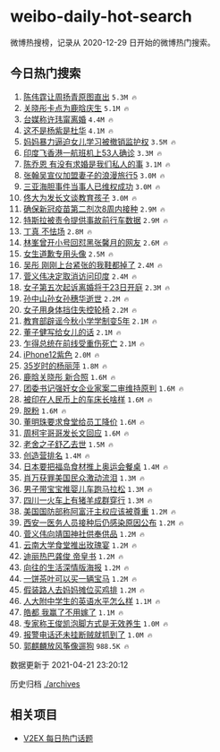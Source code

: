 # weibo-daily-hot-search

微博热搜榜，记录从 2020-12-29 日开始的微博热门搜索。

## 今日热门搜索

<!-- BEGIN -->

1. [陈伟霆让周扬青原图直出](https://s.weibo.com/weibo?q=%23%E9%99%88%E4%BC%9F%E9%9C%86%E8%AE%A9%E5%91%A8%E6%89%AC%E9%9D%92%E5%8E%9F%E5%9B%BE%E7%9B%B4%E5%87%BA%23&Refer=top) `5.3M 🔥`
1. [关晓彤卡点为鹿晗庆生](https://s.weibo.com/weibo?q=%E5%85%B3%E6%99%93%E5%BD%A4%E5%8D%A1%E7%82%B9%E4%B8%BA%E9%B9%BF%E6%99%97%E5%BA%86%E7%94%9F&Refer=top) `5.1M 🔥`
1. [台媒称许玮甯离婚](https://s.weibo.com/weibo?q=%23%E5%8F%B0%E5%AA%92%E7%A7%B0%E8%AE%B8%E7%8E%AE%E7%94%AF%E7%A6%BB%E5%A9%9A%23&Refer=top) `4.4M 🔥`
1. [这不是杨紫是杜华](https://s.weibo.com/weibo?q=%23%E8%BF%99%E4%B8%8D%E6%98%AF%E6%9D%A8%E7%B4%AB%E6%98%AF%E6%9D%9C%E5%8D%8E%23&Refer=top) `4.1M 🔥`
1. [妈妈暴力逼迫女儿学习被撤销监护权](https://s.weibo.com/weibo?q=%23%E5%A6%88%E5%A6%88%E6%9A%B4%E5%8A%9B%E9%80%BC%E8%BF%AB%E5%A5%B3%E5%84%BF%E5%AD%A6%E4%B9%A0%E8%A2%AB%E6%92%A4%E9%94%80%E7%9B%91%E6%8A%A4%E6%9D%83%23&Refer=top) `3.5M 🔥`
1. [印度飞香港一航班机上53人确诊](https://s.weibo.com/weibo?q=%23%E5%8D%B0%E5%BA%A6%E9%A3%9E%E9%A6%99%E6%B8%AF%E4%B8%80%E8%88%AA%E7%8F%AD%E6%9C%BA%E4%B8%8A53%E4%BA%BA%E7%A1%AE%E8%AF%8A%23&Refer=top) `3.3M 🔥`
1. [陈乔恩 有没有求婚是我们私人的事](https://s.weibo.com/weibo?q=%E9%99%88%E4%B9%94%E6%81%A9%20%E6%9C%89%E6%B2%A1%E6%9C%89%E6%B1%82%E5%A9%9A%E6%98%AF%E6%88%91%E4%BB%AC%E7%A7%81%E4%BA%BA%E7%9A%84%E4%BA%8B&Refer=top) `3.1M 🔥`
1. [张翰吴宣仪加盟妻子的浪漫旅行5](https://s.weibo.com/weibo?q=%23%E5%BC%A0%E7%BF%B0%E5%90%B4%E5%AE%A3%E4%BB%AA%E5%8A%A0%E7%9B%9F%E5%A6%BB%E5%AD%90%E7%9A%84%E6%B5%AA%E6%BC%AB%E6%97%85%E8%A1%8C5%23&Refer=top) `3.0M 🔥`
1. [三亚海胆事件当事人已维权成功](https://s.weibo.com/weibo?q=%23%E4%B8%89%E4%BA%9A%E6%B5%B7%E8%83%86%E4%BA%8B%E4%BB%B6%E5%BD%93%E4%BA%8B%E4%BA%BA%E5%B7%B2%E7%BB%B4%E6%9D%83%E6%88%90%E5%8A%9F%23&Refer=top) `3.0M 🔥`
1. [佟大为发长文谈教育孩子](https://s.weibo.com/weibo?q=%23%E4%BD%9F%E5%A4%A7%E4%B8%BA%E5%8F%91%E9%95%BF%E6%96%87%E8%B0%88%E6%95%99%E8%82%B2%E5%AD%A9%E5%AD%90%23&Refer=top) `3.0M 🔥`
1. [确保新冠疫苗第二剂次8周内接种](https://s.weibo.com/weibo?q=%23%E7%A1%AE%E4%BF%9D%E6%96%B0%E5%86%A0%E7%96%AB%E8%8B%97%E7%AC%AC%E4%BA%8C%E5%89%82%E6%AC%A18%E5%91%A8%E5%86%85%E6%8E%A5%E7%A7%8D%23&Refer=top) `2.9M 🔥`
1. [特斯拉被责令提供事故前行车数据](https://s.weibo.com/weibo?q=%E7%89%B9%E6%96%AF%E6%8B%89%E8%A2%AB%E8%B4%A3%E4%BB%A4%E6%8F%90%E4%BE%9B%E4%BA%8B%E6%95%85%E5%89%8D%E8%A1%8C%E8%BD%A6%E6%95%B0%E6%8D%AE&Refer=top) `2.9M 🔥`
1. [丁真 不怯场](https://s.weibo.com/weibo?q=%E4%B8%81%E7%9C%9F%20%E4%B8%8D%E6%80%AF%E5%9C%BA&Refer=top) `2.8M 🔥`
1. [林峯曾开小号回怼黑张馨月的网友](https://s.weibo.com/weibo?q=%23%E6%9E%97%E5%B3%AF%E6%9B%BE%E5%BC%80%E5%B0%8F%E5%8F%B7%E5%9B%9E%E6%80%BC%E9%BB%91%E5%BC%A0%E9%A6%A8%E6%9C%88%E7%9A%84%E7%BD%91%E5%8F%8B%23&Refer=top) `2.6M 🔥`
1. [女生道歉专用头像](https://s.weibo.com/weibo?q=%23%E5%A5%B3%E7%94%9F%E9%81%93%E6%AD%89%E4%B8%93%E7%94%A8%E5%A4%B4%E5%83%8F%23&Refer=top) `2.5M 🔥`
1. [吴彤 刚刚上台紧张的我鞋都掉了](https://s.weibo.com/weibo?q=%E5%90%B4%E5%BD%A4%20%E5%88%9A%E5%88%9A%E4%B8%8A%E5%8F%B0%E7%B4%A7%E5%BC%A0%E7%9A%84%E6%88%91%E9%9E%8B%E9%83%BD%E6%8E%89%E4%BA%86&Refer=top) `2.4M 🔥`
1. [菅义伟决定取消访问印度](https://s.weibo.com/weibo?q=%23%E8%8F%85%E4%B9%89%E4%BC%9F%E5%86%B3%E5%AE%9A%E5%8F%96%E6%B6%88%E8%AE%BF%E9%97%AE%E5%8D%B0%E5%BA%A6%23&Refer=top) `2.4M 🔥`
1. [女子第五次起诉离婚将于23日开庭](https://s.weibo.com/weibo?q=%23%E5%A5%B3%E5%AD%90%E7%AC%AC%E4%BA%94%E6%AC%A1%E8%B5%B7%E8%AF%89%E7%A6%BB%E5%A9%9A%E5%B0%86%E4%BA%8E23%E6%97%A5%E5%BC%80%E5%BA%AD%23&Refer=top) `2.3M 🔥`
1. [孙中山孙女孙穗华逝世](https://s.weibo.com/weibo?q=%E5%AD%99%E4%B8%AD%E5%B1%B1%E5%AD%99%E5%A5%B3%E5%AD%99%E7%A9%97%E5%8D%8E%E9%80%9D%E4%B8%96&Refer=top) `2.2M 🔥`
1. [女子用身体挡住失控轮椅](https://s.weibo.com/weibo?q=%23%E5%A5%B3%E5%AD%90%E7%94%A8%E8%BA%AB%E4%BD%93%E6%8C%A1%E4%BD%8F%E5%A4%B1%E6%8E%A7%E8%BD%AE%E6%A4%85%23&Refer=top) `2.2M 🔥`
1. [教育部辟谣今秋小学学制变5年](https://s.weibo.com/weibo?q=%23%E6%95%99%E8%82%B2%E9%83%A8%E8%BE%9F%E8%B0%A3%E4%BB%8A%E7%A7%8B%E5%B0%8F%E5%AD%A6%E5%AD%A6%E5%88%B6%E5%8F%985%E5%B9%B4%23&Refer=top) `2.1M 🔥`
1. [董子健写给女儿的话](https://s.weibo.com/weibo?q=%23%E8%91%A3%E5%AD%90%E5%81%A5%E5%86%99%E7%BB%99%E5%A5%B3%E5%84%BF%E7%9A%84%E8%AF%9D%23&Refer=top) `2.1M 🔥`
1. [乍得总统在前线受重伤死亡](https://s.weibo.com/weibo?q=%23%E4%B9%8D%E5%BE%97%E6%80%BB%E7%BB%9F%E5%9C%A8%E5%89%8D%E7%BA%BF%E5%8F%97%E9%87%8D%E4%BC%A4%E6%AD%BB%E4%BA%A1%23&Refer=top) `2.1M 🔥`
1. [iPhone12紫色](https://s.weibo.com/weibo?q=iPhone12%E7%B4%AB%E8%89%B2&Refer=top) `2.0M 🔥`
1. [35岁时的杨丽萍](https://s.weibo.com/weibo?q=%2335%E5%B2%81%E6%97%B6%E7%9A%84%E6%9D%A8%E4%B8%BD%E8%90%8D%23&Refer=top) `1.8M 🔥`
1. [鹿晗关晓彤 新合照](https://s.weibo.com/weibo?q=%E9%B9%BF%E6%99%97%E5%85%B3%E6%99%93%E5%BD%A4%20%E6%96%B0%E5%90%88%E7%85%A7&Refer=top) `1.6M 🔥`
1. [团委书记强奸女企业家案二审维持原判](https://s.weibo.com/weibo?q=%23%E5%9B%A2%E5%A7%94%E4%B9%A6%E8%AE%B0%E5%BC%BA%E5%A5%B8%E5%A5%B3%E4%BC%81%E4%B8%9A%E5%AE%B6%E6%A1%88%E4%BA%8C%E5%AE%A1%E7%BB%B4%E6%8C%81%E5%8E%9F%E5%88%A4%23&Refer=top) `1.6M 🔥`
1. [被印在人民币上的车床长啥样](https://s.weibo.com/weibo?q=%23%E8%A2%AB%E5%8D%B0%E5%9C%A8%E4%BA%BA%E6%B0%91%E5%B8%81%E4%B8%8A%E7%9A%84%E8%BD%A6%E5%BA%8A%E9%95%BF%E5%95%A5%E6%A0%B7%23&Refer=top) `1.6M 🔥`
1. [脱粉](https://s.weibo.com/weibo?q=%E8%84%B1%E7%B2%89&Refer=top) `1.6M 🔥`
1. [董明珠要求食堂给员工降价](https://s.weibo.com/weibo?q=%E8%91%A3%E6%98%8E%E7%8F%A0%E8%A6%81%E6%B1%82%E9%A3%9F%E5%A0%82%E7%BB%99%E5%91%98%E5%B7%A5%E9%99%8D%E4%BB%B7&Refer=top) `1.6M 🔥`
1. [周柯宇哥哥发长文回应](https://s.weibo.com/weibo?q=%23%E5%91%A8%E6%9F%AF%E5%AE%87%E5%93%A5%E5%93%A5%E5%8F%91%E9%95%BF%E6%96%87%E5%9B%9E%E5%BA%94%23&Refer=top) `1.6M 🔥`
1. [老舍之子舒乙去世](https://s.weibo.com/weibo?q=%23%E8%80%81%E8%88%8D%E4%B9%8B%E5%AD%90%E8%88%92%E4%B9%99%E5%8E%BB%E4%B8%96%23&Refer=top) `1.5M 🔥`
1. [创造营排名](https://s.weibo.com/weibo?q=%E5%88%9B%E9%80%A0%E8%90%A5%E6%8E%92%E5%90%8D&Refer=top) `1.4M 🔥`
1. [日本要把福岛食材推上奥运会餐桌](https://s.weibo.com/weibo?q=%23%E6%97%A5%E6%9C%AC%E8%A6%81%E6%8A%8A%E7%A6%8F%E5%B2%9B%E9%A3%9F%E6%9D%90%E6%8E%A8%E4%B8%8A%E5%A5%A5%E8%BF%90%E4%BC%9A%E9%A4%90%E6%A1%8C%23&Refer=top) `1.4M 🔥`
1. [肖万获罪美国民众激动流泪](https://s.weibo.com/weibo?q=%23%E8%82%96%E4%B8%87%E8%8E%B7%E7%BD%AA%E7%BE%8E%E5%9B%BD%E6%B0%91%E4%BC%97%E6%BF%80%E5%8A%A8%E6%B5%81%E6%B3%AA%23&Refer=top) `1.3M 🔥`
1. [男子带宝宝推婴儿车跑马拉松](https://s.weibo.com/weibo?q=%E7%94%B7%E5%AD%90%E5%B8%A6%E5%AE%9D%E5%AE%9D%E6%8E%A8%E5%A9%B4%E5%84%BF%E8%BD%A6%E8%B7%91%E9%A9%AC%E6%8B%89%E6%9D%BE&Refer=top) `1.3M 🔥`
1. [四川一火车上有猪羊成群穿行](https://s.weibo.com/weibo?q=%23%E5%9B%9B%E5%B7%9D%E4%B8%80%E7%81%AB%E8%BD%A6%E4%B8%8A%E6%9C%89%E7%8C%AA%E7%BE%8A%E6%88%90%E7%BE%A4%E7%A9%BF%E8%A1%8C%23&Refer=top) `1.3M 🔥`
1. [美国国防部称阿富汗主权应该被尊重](https://s.weibo.com/weibo?q=%E7%BE%8E%E5%9B%BD%E5%9B%BD%E9%98%B2%E9%83%A8%E7%A7%B0%E9%98%BF%E5%AF%8C%E6%B1%97%E4%B8%BB%E6%9D%83%E5%BA%94%E8%AF%A5%E8%A2%AB%E5%B0%8A%E9%87%8D&Refer=top) `1.2M 🔥`
1. [西安一医务人员接种后仍感染原因公布](https://s.weibo.com/weibo?q=%23%E8%A5%BF%E5%AE%89%E4%B8%80%E5%8C%BB%E5%8A%A1%E4%BA%BA%E5%91%98%E6%8E%A5%E7%A7%8D%E5%90%8E%E4%BB%8D%E6%84%9F%E6%9F%93%E5%8E%9F%E5%9B%A0%E5%85%AC%E5%B8%83%23&Refer=top) `1.2M 🔥`
1. [菅义伟向靖国神社供奉供品](https://s.weibo.com/weibo?q=%E8%8F%85%E4%B9%89%E4%BC%9F%E5%90%91%E9%9D%96%E5%9B%BD%E7%A5%9E%E7%A4%BE%E4%BE%9B%E5%A5%89%E4%BE%9B%E5%93%81&Refer=top) `1.2M 🔥`
1. [云南大学食堂推出玫瑰宴](https://s.weibo.com/weibo?q=%23%E4%BA%91%E5%8D%97%E5%A4%A7%E5%AD%A6%E9%A3%9F%E5%A0%82%E6%8E%A8%E5%87%BA%E7%8E%AB%E7%91%B0%E5%AE%B4%23&Refer=top) `1.2M 🔥`
1. [迪丽热巴龚俊 帝皇书](https://s.weibo.com/weibo?q=%E8%BF%AA%E4%B8%BD%E7%83%AD%E5%B7%B4%E9%BE%9A%E4%BF%8A%20%E5%B8%9D%E7%9A%87%E4%B9%A6&Refer=top) `1.2M 🔥`
1. [向往的生活深情版海报](https://s.weibo.com/weibo?q=%23%E5%90%91%E5%BE%80%E7%9A%84%E7%94%9F%E6%B4%BB%E6%B7%B1%E6%83%85%E7%89%88%E6%B5%B7%E6%8A%A5%23&Refer=top) `1.2M 🔥`
1. [一饼茶叶可以买一辆宝马](https://s.weibo.com/weibo?q=%23%E4%B8%80%E9%A5%BC%E8%8C%B6%E5%8F%B6%E5%8F%AF%E4%BB%A5%E4%B9%B0%E4%B8%80%E8%BE%86%E5%AE%9D%E9%A9%AC%23&Refer=top) `1.2M 🔥`
1. [假装路人去妈妈摊位买鸡排](https://s.weibo.com/weibo?q=%E5%81%87%E8%A3%85%E8%B7%AF%E4%BA%BA%E5%8E%BB%E5%A6%88%E5%A6%88%E6%91%8A%E4%BD%8D%E4%B9%B0%E9%B8%A1%E6%8E%92&Refer=top) `1.2M 🔥`
1. [人大附中学生的英语水平怎么样](https://s.weibo.com/weibo?q=%23%E4%BA%BA%E5%A4%A7%E9%99%84%E4%B8%AD%E5%AD%A6%E7%94%9F%E7%9A%84%E8%8B%B1%E8%AF%AD%E6%B0%B4%E5%B9%B3%E6%80%8E%E4%B9%88%E6%A0%B7%23&Refer=top) `1.1M 🔥`
1. [皓都 我赢了不用嫁了](https://s.weibo.com/weibo?q=%E7%9A%93%E9%83%BD%20%E6%88%91%E8%B5%A2%E4%BA%86%E4%B8%8D%E7%94%A8%E5%AB%81%E4%BA%86&Refer=top) `1.1M 🔥`
1. [专家称王俊凯泡脚方式是无效养生](https://s.weibo.com/weibo?q=%23%E4%B8%93%E5%AE%B6%E7%A7%B0%E7%8E%8B%E4%BF%8A%E5%87%AF%E6%B3%A1%E8%84%9A%E6%96%B9%E5%BC%8F%E6%98%AF%E6%97%A0%E6%95%88%E5%85%BB%E7%94%9F%23&Refer=top) `1.0M 🔥`
1. [报警电话还未挂断贼就抓到了](https://s.weibo.com/weibo?q=%E6%8A%A5%E8%AD%A6%E7%94%B5%E8%AF%9D%E8%BF%98%E6%9C%AA%E6%8C%82%E6%96%AD%E8%B4%BC%E5%B0%B1%E6%8A%93%E5%88%B0%E4%BA%86&Refer=top) `1.0M 🔥`
1. [郭麒麟放风筝像遛狗](https://s.weibo.com/weibo?q=%23%E9%83%AD%E9%BA%92%E9%BA%9F%E6%94%BE%E9%A3%8E%E7%AD%9D%E5%83%8F%E9%81%9B%E7%8B%97%23&Refer=top) `988.5K 🔥`

数据更新于 2021-04-21 23:20:12

<!-- END -->

历史归档 [./archives](./archives)

## 相关项目

- [V2EX 每日热门话题](https://github.com/boojack/v2ex-daily-hot-topic)
